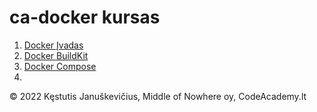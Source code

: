 # ca-docker kursas

1. [Docker Įvadas](docker-01-intro.md)
1. [Docker BuildKit](docker-02-buildkit.md)
1. [Docker Compose](docker-03-compose.md)
1.

© 2022 Kęstutis Januškevičius, Middle of Nowhere oy, CodeAcademy.lt
